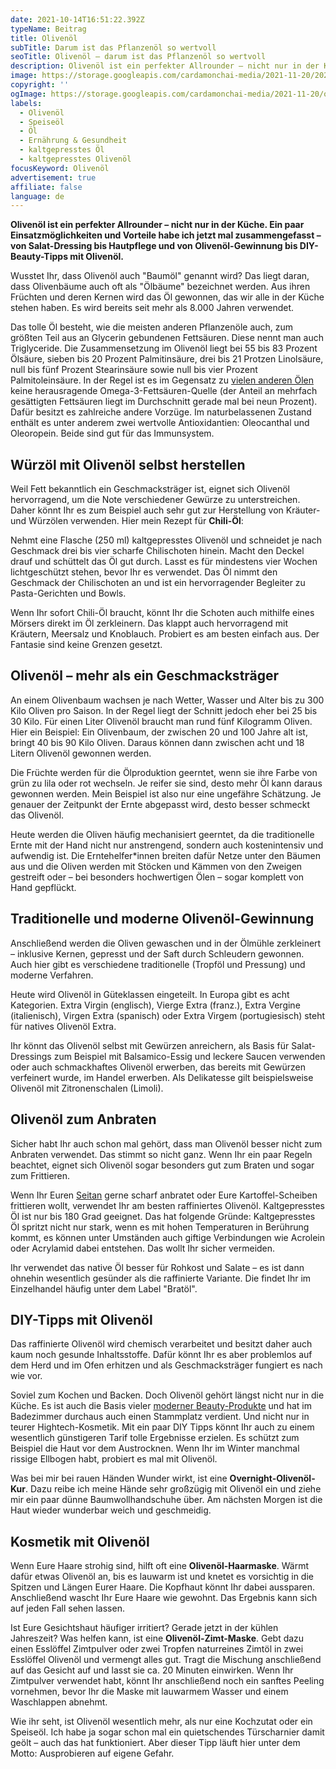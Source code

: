 ```yaml
---
date: 2021-10-14T16:51:22.392Z
typeName: Beitrag
title: Olivenöl
subTitle: Darum ist das Pflanzenöl so wertvoll
seoTitle: Olivenöl – darum ist das Pflanzenöl so wertvoll
description: Olivenöl ist ein perfekter Allrounder – nicht nur in der Küche. Ein paar Einsatzmöglichkeiten und Vorteile habe ich jetzt mal zusammengefasst – von Salat-Dressing bis Hautpflege und von Olivenöl-Gewinnung bis DIY-Beauty-Tipps mit Olivenöl.
image: https://storage.googleapis.com/cardamonchai-media/2021-11-20/2021-09-28-oele-30-jpg-imagine-b8b8a8_a09c94_1024_768/640.webp
copyright: ''
ogImage: https://storage.googleapis.com/cardamonchai-media/2021-11-20/olivenoel-fb-png-imagine-b8c8d8_959390_1200_628/640.webp
labels:
  - Olivenöl
  - Speiseöl
  - Öl
  - Ernährung & Gesundheit
  - kaltgepresstes Öl
  - kaltgepresstes Olivenöl
focusKeyword: Olivenöl
advertisement: true
affiliate: false
language: de
---
```


**Olivenöl ist ein perfekter Allrounder – nicht nur in der Küche. Ein paar Einsatzmöglichkeiten und Vorteile habe ich jetzt mal zusammengefasst – von Salat-Dressing bis Hautpflege und von Olivenöl-Gewinnung bis DIY-Beauty-Tipps mit Olivenöl.**

Wusstet Ihr, dass Olivenöl auch "Baumöl" genannt wird? Das liegt daran, dass Olivenbäume auch oft als "Ölbäume" bezeichnet werden. Aus ihren Früchten und deren Kernen wird das Öl gewonnen, das wir alle in der Küche stehen haben. Es wird bereits seit mehr als 8.000 Jahren verwendet.

Das tolle Öl besteht, wie die meisten anderen Pflanzenöle auch, zum größten Teil aus an Glycerin gebundenen Fettsäuren. Diese nennt man auch Triglyceride. Die Zusammensetzung im Olivenöl liegt bei 55 bis 83 Prozent Ölsäure, sieben bis 20 Prozent Palmitinsäure, drei bis 21 Protzen Linolsäure, null bis fünf Prozent Stearinsäure sowie null bis vier Prozent Palmitoleinsäure. In der Regel ist es im Gegensatz zu [vielen anderen Ölen](/tag/speiseoel) keine herausragende Omega-3-Fettsäuren-Quelle (der Anteil an mehrfach gesättigten Fettsäuren liegt im Durchschnitt gerade mal bei neun Prozent). Dafür besitzt es zahlreiche andere Vorzüge. Im naturbelassenen Zustand enthält es unter anderem zwei wertvolle Antioxidantien: Oleocanthal und Oleoropein. Beide sind gut für das Immunsystem.

## Würzöl mit Olivenöl selbst herstellen

Weil Fett bekanntlich ein Geschmacksträger ist, eignet sich Olivenöl hervorragend, um die Note verschiedener Gewürze zu unterstreichen. Daher könnt Ihr es zum Beispiel auch sehr gut zur Herstellung von Kräuter- und Würzölen verwenden. Hier mein Rezept für **Chili-Öl**:

Nehmt eine Flasche (250 ml) kaltgepresstes Olivenöl und schneidet je nach Geschmack drei bis vier scharfe Chilischoten hinein. Macht den Deckel drauf und schüttelt das Öl gut durch. Lasst es für mindestens vier Wochen lichtgeschützt stehen, bevor Ihr es verwendet. Das Öl nimmt den Geschmack der Chilischoten an und ist ein hervorragender Begleiter zu Pasta-Gerichten und Bowls.

Wenn Ihr sofort Chili-Öl braucht, könnt Ihr die Schoten auch mithilfe eines Mörsers direkt im Öl zerkleinern. Das klappt auch hervorragend mit Kräutern, Meersalz und Knoblauch. Probiert es am besten einfach aus. Der Fantasie sind keine Grenzen gesetzt.

## Olivenöl – mehr als ein Geschmacksträger

An einem Olivenbaum wachsen je nach Wetter, Wasser und Alter bis zu 300 Kilo Oliven pro Saison. In der Regel liegt der Schnitt jedoch eher bei 25 bis 30 Kilo. Für einen Liter Olivenöl braucht man rund fünf Kilogramm Oliven. Hier ein Beispiel: Ein Olivenbaum, der zwischen 20 und 100 Jahre alt ist, bringt 40 bis 90 Kilo Oliven. Daraus können dann zwischen acht und 18 Litern Olivenöl gewonnen werden.

Die Früchte werden für die Ölproduktion geerntet, wenn sie ihre Farbe von grün zu lila oder rot wechseln. Je reifer sie sind, desto mehr Öl kann daraus gewonnen werden. Mein Beispiel ist also nur eine ungefähre Schätzung. Je genauer der Zeitpunkt der Ernte abgepasst wird, desto besser schmeckt das Olivenöl.

Heute werden die Oliven häufig mechanisiert geerntet, da die traditionelle Ernte mit der Hand nicht nur anstrengend, sondern auch kostenintensiv und aufwendig ist. Die Erntehelfer\*innen breiten dafür Netze unter den Bäumen aus und die Oliven werden mit Stöcken und Kämmen von den Zweigen gestreift oder – bei besonders hochwertigen Ölen – sogar komplett von Hand gepflückt.

## Traditionelle und moderne Olivenöl-Gewinnung

Anschließend werden die Oliven gewaschen und in der Ölmühle zerkleinert – inklusive Kernen, gepresst und der Saft durch Schleudern gewonnen. Auch hier gibt es verschiedene traditionelle (Tropföl und Pressung) und moderne Verfahren.

Heute wird Olivenöl in Güteklassen eingeteilt. In Europa gibt es acht Kategorien. Extra Virgin (englisch), Vierge Extra (franz.), Extra Vergine (italienisch), Virgen Extra (spanisch) oder Extra Virgem (portugiesisch) steht für natives Olivenöl Extra.

Ihr könnt das Olivenöl selbst mit Gewürzen anreichern, als Basis für Salat-Dressings zum Beispiel mit Balsamico-Essig und leckere Saucen verwenden oder auch schmackhaftes Olivenöl erwerben, das bereits mit Gewürzen verfeinert wurde, im Handel erwerben. Als Delikatesse gilt beispielsweise Olivenöl mit Zitronenschalen (Limoli).

<Gallery name="olivenoel-1" />

## Olivenöl zum Anbraten

Sicher habt Ihr auch schon mal gehört, dass man Olivenöl besser nicht zum Anbraten verwendet. Das stimmt so nicht ganz. Wenn Ihr ein paar Regeln beachtet, eignet sich Olivenöl sogar besonders gut zum Braten und sogar zum Frittieren.

Wenn Ihr Euren [Seitan](/2016/01/seitan-grundrezept/) gerne scharf anbratet oder Eure Kartoffel-Scheiben frittieren wollt, verwendet Ihr am besten raffiniertes Olivenöl. Kaltgepresstes Öl ist nur bis 180 Grad geeignet. Das hat folgende Gründe: Kaltgepresstes Öl spritzt nicht nur stark, wenn es mit hohen Temperaturen in Berührung kommt, es können unter Umständen auch giftige Verbindungen wie Acrolein oder Acrylamid dabei entstehen. Das wollt Ihr sicher vermeiden.

Ihr verwendet das native Öl besser für Rohkost und Salate – es ist dann ohnehin wesentlich gesünder als die raffinierte Variante. Die findet Ihr im Einzelhandel häufig unter dem Label "Bratöl".

## DIY-Tipps mit Olivenöl

Das raffinierte Olivenöl wird chemisch verarbeitet und besitzt daher auch kaum noch gesunde Inhaltsstoffe. Dafür könnt Ihr es aber problemlos auf dem Herd und im Ofen erhitzen und als Geschmacksträger fungiert es nach wie vor.

Soviel zum Kochen und Backen. Doch Olivenöl gehört längst nicht nur in die Küche. Es ist auch die Basis vieler [moderner Beauty-Produkte](/2018/03/vegane-kosmetik-und-naturkosmetik/) und hat im Badezimmer durchaus auch einen Stammplatz verdient. Und nicht nur in teurer Hightech-Kosmetik. Mit ein paar DIY Tipps könnt Ihr auch zu einem wesentlich günstigeren Tarif tolle Ergebnisse erzielen. Es schützt zum Beispiel die Haut vor dem Austrocknen. Wenn Ihr im Winter manchmal rissige Ellbogen habt, probiert es mal mit Olivenöl.

Was bei mir bei rauen Händen Wunder wirkt, ist eine **Overnight-Olivenöl-Kur**. Dazu reibe ich meine Hände sehr großzügig mit Olivenöl ein und ziehe mir ein paar dünne Baumwollhandschuhe über. Am nächsten Morgen ist die Haut wieder wunderbar weich und geschmeidig.

## Kosmetik mit Olivenöl

Wenn Eure Haare strohig sind, hilft oft eine **Olivenöl-Haarmaske**. Wärmt dafür etwas Olivenöl an, bis es lauwarm ist und knetet es vorsichtig in die Spitzen und Längen Eurer Haare. Die Kopfhaut könnt Ihr dabei aussparen. Anschließend wascht Ihr Eure Haare wie gewohnt. Das Ergebnis kann sich auf jeden Fall sehen lassen.

Ist Eure Gesichtshaut häufiger irritiert? Gerade jetzt in der kühlen Jahreszeit? Was helfen kann, ist eine **Olivenöl-Zimt-Maske**. Gebt dazu einen Esslöffel Zimtpulver oder zwei Tropfen naturreines Zimtöl in zwei Esslöffel Olivenöl und vermengt alles gut. Tragt die Mischung anschließend auf das Gesicht auf und lasst sie ca. 20 Minuten einwirken. Wenn Ihr Zimtpulver verwendet habt, könnt Ihr anschließend noch ein sanftes Peeling vornehmen, bevor Ihr die Maske mit lauwarmem Wasser und einem Waschlappen abnehmt.

Wie ihr seht, ist Olivenöl wesentlich mehr, als nur eine Kochzutat oder ein Speiseöl. Ich habe ja sogar schon mal ein quietschendes Türscharnier damit geölt – auch das hat funktioniert. Aber dieser Tipp läuft hier unter dem Motto: Ausprobieren auf eigene Gefahr.

<Gallery name="olivenoel-2" />
